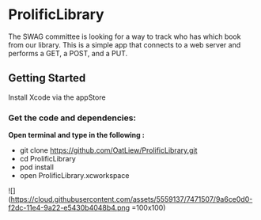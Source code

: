 # ProlificLibrary
The SWAG committee is looking for a way to track who has which book from our library. This is a simple app that connects to a web server and performs a GET, a POST, and a PUT. 

## Getting Started
Install Xcode via the appStore

### Get the code and dependencies:
**Open terminal and type in the following :**
- git clone https://github.com/OatLiew/ProlificLibrary.git
- cd ProlificLibrary
- pod install
- open ProlificLibrary.xcworkspace

![](https://cloud.githubusercontent.com/assets/5559137/7471507/9a6ce0d0-f2dc-11e4-9a22-e5430b4048b4.png =100x100)


